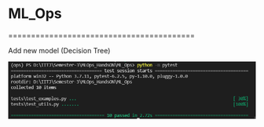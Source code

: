 # ML_Ops
=========================================

Add new model (Decision Tree)

![plot](results/quiz.png)
